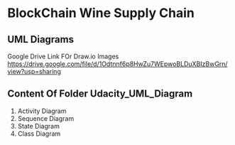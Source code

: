 # BlockChain Wine Supply Chain

## UML Diagrams

Google Drive Link FOr Draw.io Images
https://drive.google.com/file/d/1Odtnnf6p8HwZu7WEpwoBLDuXBIzBwGrn/view?usp=sharing

## Content Of Folder Udacity_UML_Diagram
1. Activity Diagram
2. Sequence Diagram
3. State Diagram
4. Class Diagram
